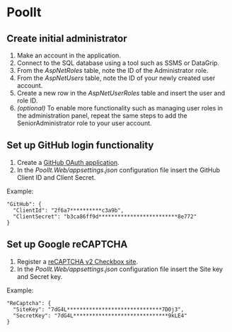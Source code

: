 # PoolIt
## Create initial administrator
1. Make an account in the application.
2. Connect to the SQL database using a tool such as SSMS or DataGrip.
3. From the *AspNetRoles* table, note the ID of the Administrator role.
4. From the *AspNetUsers* table, note the ID of your newly created user account.
5. Create a new row in the *AspNetUserRoles* table and insert the user and role ID.
6. *(optional)* To enable more functionality such as managing user roles in the administration panel, repeat the same steps to add the SeniorAdministrator role to your user account.

## Set up GitHub login functionality
1. Create a [GitHub OAuth application](https://github.com/settings/developers).
2. In the *PoolIt.Web/appsettings.json* configuration file insert the GitHub Client ID and Client Secret.

Example:
```
"GitHub": {
  "ClientId": "2f6a7**********c3a9b",
  "ClientSecret": "b3ca86ff9d*************************8e772"
}
```

## Set up Google reCAPTCHA
1. Register a [reCAPTCHA v2 Checkbox site](https://www.google.com/recaptcha/admin).
2. In the *PoolIt.Web/appsettings.json* configuration file insert the Site key and Secret key.

Example:
```
"ReCaptcha": {
  "SiteKey": "7dG4L******************************7D0j3",
  "SecretKey": "7dG4L******************************9kLE4"
}
```
